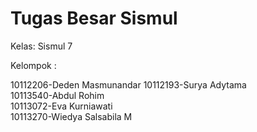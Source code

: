 # Tugas Besar Sismul
Kelas: Sismul 7

Kelompok	:

10112206-Deden Masmunandar
10112193-Surya Adytama		
10113540-Abdul Rohim		
10113072-Eva Kurniawati		
10113270-Wiedya Salsabila M		
